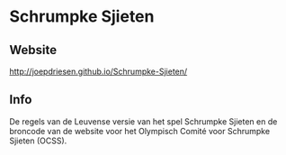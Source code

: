 # Schrumpke Sjieten

Website
---
http://joepdriesen.github.io/Schrumpke-Sjieten/

Info
---
De regels van de Leuvense versie van het spel Schrumpke Sjieten en de broncode van de website 
voor het Olympisch Comité voor Schrumpke Sjieten (OCSS).
